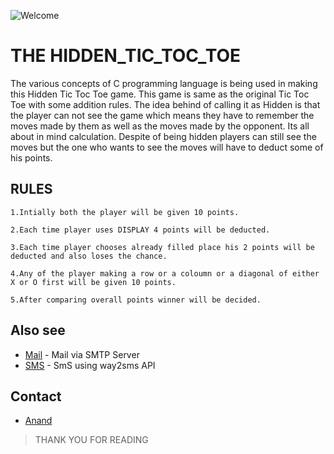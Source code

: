 ![Welcome](https://pulmonaryfibrosisnews.com/forums/wp-content/uploads/2018/06/welcome.jpg)

# THE HIDDEN_TIC_TOC_TOE

The various concepts of C programming language is being used in making this Hidden Tic Toc Toe game.
This game is same as the original Tic Toc Toe with some addition rules.
The idea behind of calling it as Hidden is that the player can not see the game which means they have to remember the moves made by them as well as the moves made by the opponent.
Its all about in mind calculation. 
Despite of being hidden players can still see the moves but the one who wants to see the moves will have to deduct some of his points.
		
## __________________RULES__________________

```
1.Intially both the player will be given 10 points.

2.Each time player uses DISPLAY 4 points will be deducted.

3.Each time player chooses already filled place his 2 points will be deducted and also loses the chance.

4.Any of the player making a row or a coloumn or a diagonal of either X or O first will be given 10 points.

5.After comparing overall points winner will be decided.
``` 
## Also see 

* [Mail](https://github.com/anandhere8/php/tree/master/Mail) - Mail via SMTP Server
* [SMS](https://github.com/anandhere8/php/tree/master/SMS) - SmS using way2sms API

## Contact
* [Anand](https://www.linkedin.com/in/anand-kumar-ba90a4172/)

> THANK YOU FOR READING 

